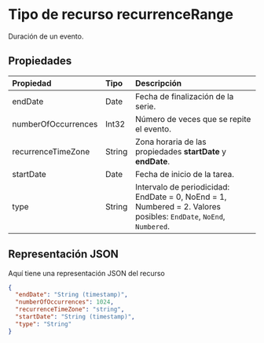 # <a name="recurrencerange-resource-type"></a>Tipo de recurso recurrenceRange

Duración de un evento.

## <a name="properties"></a>Propiedades

| Propiedad     | Tipo   |Descripción|
|:---------------|:--------|:----------|
|endDate|Date|Fecha de finalización de la serie.|
|numberOfOccurrences|Int32|Número de veces que se repite el evento.|
|recurrenceTimeZone|String |Zona horaria de las propiedades **startDate** y **endDate**. |
|startDate|Date|Fecha de inicio de la tarea.|
|type|String|Intervalo de periodicidad: EndDate = 0, NoEnd = 1, Numbered = 2. Valores posibles: `EndDate`, `NoEnd`, `Numbered`.||

## <a name="json-representation"></a>Representación JSON

Aquí tiene una representación JSON del recurso

<!-- {
  "blockType": "resource",
  "optionalProperties": [

  ],
  "@odata.type": "microsoft.graph.recurrencerange"
}-->

```json
{
  "endDate": "String (timestamp)",
  "numberOfOccurrences": 1024,
  "recurrenceTimeZone": "string",
  "startDate": "String (timestamp)",
  "type": "String"
}

```

<!-- uuid: 8fcb5dbc-d5aa-4681-8e31-b001d5168d79
2015-10-25 14:57:30 UTC -->
<!-- {
  "type": "#page.annotation",
  "description": "recurrenceRange resource",
  "keywords": "",
  "section": "documentation",
  "tocPath": ""
}-->
